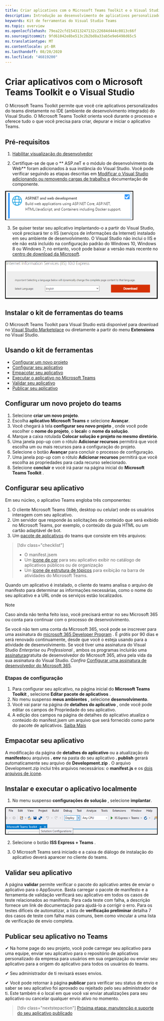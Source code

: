 ```yaml
---
title: Criar aplicativos com o Microsoft Teams Toolkit e o Visual Studio
description: Introdução ao desenvolvimento de aplicativos personalizados de grande parte diretamente no Visual Studio com o Microsoft Teams Toolkit
keywords: Kit de ferramentas do Visual Studio Teams
ms.topic: overview
ms.openlocfilehash: 79ea22cfd154313247132c22684d444c0813c66f
ms.sourcegitcommit: 9fd61042e8be513c2b2bd8a33ab5e9e6498d65c5
ms.translationtype: MT
ms.contentlocale: pt-BR
ms.lasthandoff: 08/20/2020
ms.locfileid: "46819200"
---
```

# <a name="build-apps-with-the-microsoft-teams-toolkit-and-visual-studio"></a>Criar aplicativos com o Microsoft Teams Toolkit e o Visual Studio

O Microsoft Teams Toolkit permite que você crie aplicativos personalizados do teams diretamente no IDE (ambiente de desenvolvimento integrado) do Visual Studio. O Microsoft Teams Toolkit orienta você durante o processo e oferece tudo o que você precisa para criar, depurar e iniciar o aplicativo Teams.

## <a name="prerequisites"></a>Pré-requisitos

1. [Habilitar visualização do desenvolvedor](../resources/dev-preview/developer-preview-intro.md#enable-developer-preview)

1. Certifique-se de que o ** <span>ASP.ne</span>T e o módulo de desenvolvimento da Web** foram adicionados à sua instância do Visual Studio. Você pode verificar seguindo as etapas descritas em [Modificar o Visual Studio adicionando ou removendo cargas de trabalho e](/visualstudio/install/modify-visual-studio?view=vs-2019) documentação de componente.

![módulo asp.net do Visual Studio](../assets/images/visual-studio-web-dev-module.png)

3. Se quiser testar seu aplicativo implantando-o a partir do Visual Studio, você precisará ter o IIS (serviços de informações da Internet) instalado em seu ambiente de desenvolvimento. O Visual Studio não inclui o IIS e ele não está incluído na configuração padrão do Windows 10, Windows 8 ou Windows 7; no entanto, você pode baixar a versão mais recente no [centro de download da Microsoft](https://www.microsoft.com/download/details.aspx?id=48264).

![Exibição da página de download do IIS](../assets/images/iis.png)

## <a name="install-the-teams-toolkit"></a>Instalar o kit de ferramentas do teams

O Microsoft Teams Toolkit para Visual Studio está disponível para download no [Visual Studio Marketplace](https://marketplace.visualstudio.com/items?itemName=TeamsDevApp.vsteamstemplate) ou diretamente a partir do menu **Extensions** no Visual Studio.

## <a name="using-the-toolkit"></a>Usando o kit de ferramentas

- [Configurar um novo projeto](#set-up-a-new-teams-project)
- [Configurar seu aplicativo](#configure-your-app)
- [Empacotar seu aplicativo](#package-your-app)
- [Executar o aplicativo no Microsoft Teams](#install-and-run-your-app-locally)
- [Validar seu aplicativo](#validate-your-app)
- [Publicar seu aplicativo](#publish-your-app-to-teams)

## <a name="set-up-a-new-teams-project"></a>Configurar um novo projeto do teams

1. Selecione **criar um novo projeto**.
1. Escolha **aplicativo Microsoft Teams** e selecione **Avançar**.
1. Você chegará à tela **configurar seu novo projeto** , onde você pode escolher o **nome do projeto**, o **local**e o **nome da solução**.
1. Marque a caixa rotulada **Colocar solução e projeto no mesmo diretório**.
1. Uma janela pop-up com o rótulo **Adicionar recursos** permitirá que você escolha um ou mais recursos para a configuração do projeto.
1. Selecione o botão **Avançar** para concluir o processo de configuração.
1. Uma janela pop-up com o rótulo **Adicionar recursos** permitirá que você escolha as propriedades para cada recurso selecionado.
1. Selecione **concluir** e você irá parar na página inicial do **Microsoft Teams Toolkit** .

## <a name="configure-your-app"></a>Configurar seu aplicativo

Em seu núcleo, o aplicativo Teams engloba três componentes:

  1. O cliente Microsoft Teams (Web, desktop ou celular) onde os usuários interagem com seu aplicativo.
  1. Um servidor que responde às solicitações de conteúdo que será exibido no Microsoft Teams, por exemplo, o conteúdo da guia HTML ou um cartão adaptável de bot.
  1. Um [pacote de aplicativos](/concepts/build-and-test/apps-package.md) do teams que consiste em três arquivos:

  > [!div class="checklist"]
  >
  > - O manifest.jsem
  > - Um [ícone de cor](../resources/schema/manifest-schema.md#icons) para seu aplicativo exibir no catálogo de aplicativos públicos ou de organização
 > - Um [ícone de estrutura de tópicos](../resources/schema/manifest-schema.md#icons) para exibição na barra de atividades do Microsoft Teams.

Quando um aplicativo é instalado, o cliente do teams analisa o arquivo de manifesto para determinar as informações necessárias, como o nome do seu aplicativo e a URL onde os serviços estão localizados.

> [!NOTE]
>Caso ainda não tenha feito isso, você precisará entrar no seu Microsoft 365 ou conta para continuar com o processo de desenvolvimento.
>
> Se você não tem uma conta da Microsoft 365, você pode se inscrever para uma assinatura do [microsoft 365 Developer Program](https://developer.microsoft.com/microsoft-365/dev-program) . É *grátis* por 90 dias e será renovado continuamente, desde que você o esteja usando para a atividade de desenvolvimento. Se você tiver uma assinatura do Visual Studio *Enterprise* ou *Professional* , ambos os programas incluirão uma [assinatura](https://aka.ms/MyVisualStudioBenefits)gratuita de desenvolvedor do Microsoft 365, ativa pela vida da sua assinatura do Visual Studio. *Confira* [Configurar uma assinatura de desenvolvedor do Microsoft 365](https://docs.microsoft.com/office/developer-program/office-365-developer-program-get-started).
>

### <a name="configuration-steps"></a>Etapas de configuração

1. Para configurar seu aplicativo, na página inicial do **Microsoft Teams Toolkit** , selecione **Editar pacote de aplicativos** .
1. No menu suspenso **meus ambientes** , selecione **desenvolvimento**.
1. Você vai parar na página de **detalhes do aplicativo** , onde você pode editar os campos de Propriedade do seu aplicativo.
1. A edição dos campos na página de detalhes do aplicativo atualiza o conteúdo do manifest.jsem um arquivo que será fornecido como parte do pacote de aplicativos. [Saiba Mais](https://aka.ms/teams-toolkit-manifest)

## <a name="package-your-app"></a>Empacotar seu aplicativo

A modificação da página de **detalhes do aplicativo** ou a atualização do **manifesto**ou arquivos **. env** na pasta do seu aplicativo  **. publish** gerará automaticamente seu arquivo de **Development.zip** . O arquivo Development.zip inclui três arquivos necessários: o **manifest.js** e os [dois arquivos de ícone](../concepts/build-and-test/apps-package.md#icons).

## <a name="install-and-run-your-app-locally"></a>Instalar e executar o aplicativo localmente

1. No menu suspenso **configurações de solução** , selecione **implantar**.

![Menu configurações de solução](../assets/images/solution-configurations.png)

2. Selecione o botão **ISS Express + Teams** .

1. O Microsoft Teams será iniciado e a caixa de diálogo de instalação do aplicativo deverá aparecer no cliente do teams.

## <a name="validate-your-app"></a>Validar seu aplicativo

A página **validar** permite verificar o pacote do aplicativo antes de enviar o aplicativo para o AppSource. Basta carregar o pacote de manifesto e a ferramenta de validação verificará seu aplicativo em todos os casos de teste relacionados ao manifesto. Para cada teste com falha, a descrição fornece um link de documentação para ajudá-lo a corrigir o erro. Para os testes difíceis de automatizar, a lista de **verificação preliminar** detalha 7 dos casos de teste com falha mais comuns, bem como vincular a uma lista de verificação de envio completa.

## <a name="publish-your-app-to-teams"></a>Publicar seu aplicativo no Teams

✔ Na home page do seu projeto, você pode carregar seu aplicativo para uma equipe, enviar seu aplicativo para o repositório de aplicativos personalizado da empresa para usuários em sua organização ou enviar seu aplicativo para a origem do aplicativo para todos os usuários do teams.

✔ Seu administrador de ti revisará esses envios.

✔ Você pode retornar à página **publicar** para verificar seu status de envio e saber se seu aplicativo foi aprovado ou rejeitado pelo seu administrador de ti. Este também é o local em que você vai enviar atualizações para seu aplicativo ou cancelar qualquer envio ativo no momento.

> [!div class="nextstepaction"]
> [Próxima etapa: manutenção e suporte do seu aplicativo publicado](../concepts/deploy-and-publish/appsource/post-publish/overview.md)
>
